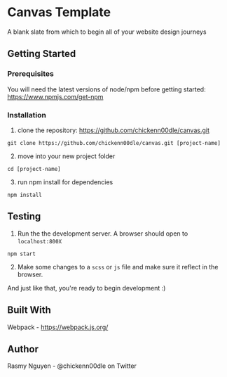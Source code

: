 # Canvas Template

A blank slate from which to begin all of your website design journeys

## Getting Started


### Prerequisites

You will need the latest versions of node/npm before getting started: https://www.npmjs.com/get-npm

### Installation

1. clone the repository: https://github.com/chickenn00dle/canvas.git

```
git clone https://github.com/chickenn00dle/canvas.git [project-name]
```

2. move into your new project folder

```
cd [project-name]
```

3. run npm install for dependencies

```
npm install
```

## Testing

1. Run the the development server. A browser should open to `localhost:800X`

```
npm start 
```

2. Make some changes to a `scss` or `js` file and make sure it reflect in the browser. 

And just like that, you're ready to begin development :)


## Built With

Webpack - https://webpack.js.org/


## Author

Rasmy Nguyen - @chickenn00dle on Twitter

